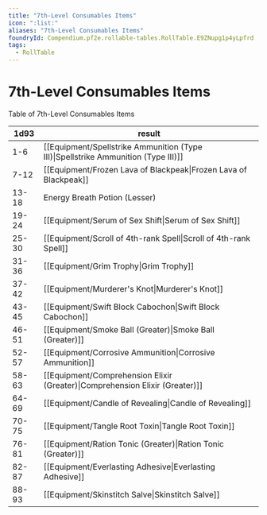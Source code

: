```yaml
---
title: "7th-Level Consumables Items"
icon: ":list:"
aliases: "7th-Level Consumables Items"
foundryId: Compendium.pf2e.rollable-tables.RollTable.E9ZNupg1p4yLpfrd
tags:
  - RollTable
---
```


# 7th-Level Consumables Items
<p>Table of 7th-Level Consumables Items</p>

| 1d93 | result |
|------|--------|
| 1-6 | [[Equipment/Spellstrike Ammunition (Type III)\|Spellstrike Ammunition (Type III)]] |
| 7-12 | [[Equipment/Frozen Lava of Blackpeak\|Frozen Lava of Blackpeak]] |
| 13-18 | Energy Breath Potion (Lesser) |
| 19-24 | [[Equipment/Serum of Sex Shift\|Serum of Sex Shift]] |
| 25-30 | [[Equipment/Scroll of 4th-rank Spell\|Scroll of 4th-rank Spell]] |
| 31-36 | [[Equipment/Grim Trophy\|Grim Trophy]] |
| 37-42 | [[Equipment/Murderer's Knot\|Murderer's Knot]] |
| 43-45 | [[Equipment/Swift Block Cabochon\|Swift Block Cabochon]] |
| 46-51 | [[Equipment/Smoke Ball (Greater)\|Smoke Ball (Greater)]] |
| 52-57 | [[Equipment/Corrosive Ammunition\|Corrosive Ammunition]] |
| 58-63 | [[Equipment/Comprehension Elixir (Greater)\|Comprehension Elixir (Greater)]] |
| 64-69 | [[Equipment/Candle of Revealing\|Candle of Revealing]] |
| 70-75 | [[Equipment/Tangle Root Toxin\|Tangle Root Toxin]] |
| 76-81 | [[Equipment/Ration Tonic (Greater)\|Ration Tonic (Greater)]] |
| 82-87 | [[Equipment/Everlasting Adhesive\|Everlasting Adhesive]] |
| 88-93 | [[Equipment/Skinstitch Salve\|Skinstitch Salve]] |
